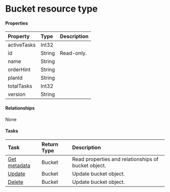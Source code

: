 # Bucket resource type



#### Properties
| Property	   | Type	|Description|
|:---------------|:--------|:----------|
|activeTasks|Int32||
|id|String| Read-only.|
|name|String||
|orderHint|String||
|planId|String||
|totalTasks|Int32||
|version|String||

#### Relationships
None


#### Tasks

| Task		   | Return Type	|Description|
|:---------------|:--------|:----------|
|[Get metadata](../api/bucket_get.md) | Bucket |Read properties and relationships of bucket object.|
|[Update](../api/bucket_update.md) | Bucket	|Update bucket object. |
|[Delete](../api/bucket_delete.md) | Bucket	|Update bucket object. |
